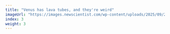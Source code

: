```yaml
---
title: "Venus has lava tubes, and they're weird"
imageUrl: "https://images.newscientist.com/wp-content/uploads/2025/09/22162825/SEI_267222984.jpg?width=788"
index: 3
weight: 3
---
```

